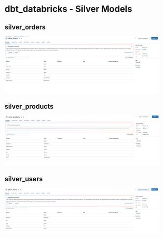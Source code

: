 # dbt_databricks - Silver Models

## silver_orders  
![silver_orders](./silver_orders.png)  

## silver_products  
![silver_products](./silver_products.png)  

## silver_users  
![silver_users](./silver_users.png)  
